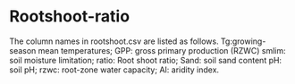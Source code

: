 # Rootshoot-ratio
The column names in rootshoot.csv are listed as follows.
Tg:growing-season mean temperatures;
GPP: gross primary production (RZWC) 
smlim: soil moisture limitation;
ratio: Root shoot ratio;
Sand: soil sand content
pH: soil pH;
rzwc: root-zone water capacity;
AI: aridity index.
